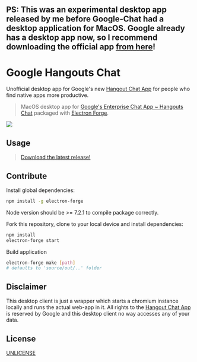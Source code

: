 ## PS: This was an experimental desktop app released by me before Google-Chat had a desktop application for MacOS. Google already has a desktop app now, so I recommend downloading the official app [from here](https://get.google.com/chat/)!


# Google Hangouts Chat
Unofficial desktop app for Google's new [Hangout Chat App](https://gsuite.google.com/campaigns/index__chateap.html) for people who find native apps more productive.

> MacOS desktop app for [Google's Enterprise Chat App ~ Hangouts Chat](https://chat.google.com) packaged with [Electron Forge](https://electronforge.io/).

![](https://venturebeat.com/wp-content/uploads/2017/03/d-inscreen-02-search@2x.png.png)

## Usage

>[Download the latest release!](https://github.com/siwalikm/Google-Hangouts-Chat/raw/0.2.1/out/make/Hangouts%20Chat-0.2.1.dmg)

## Contribute
Install global dependencies:
```sh
npm install -g electron-forge
```
Node version should be >= 7.2.1 to compile package correctly.

Fork this repository, clone to your local device and install dependencies:

```sh
npm install
electron-forge start
```

Build application
```sh
electron-forge make [path]
# defaults to 'source/out/..' folder
```

## Disclaimer
This desktop client is just a wrapper which starts a chromium instance locally and runs the actual web-app in it. All rights to the [Hangout Chat App](https://gsuite.google.com/campaigns/index__chateap.html) is reserved by Google and this desktop client no way accesses any of your data.


## License
[UNLICENSE](http://unlicense.org)
